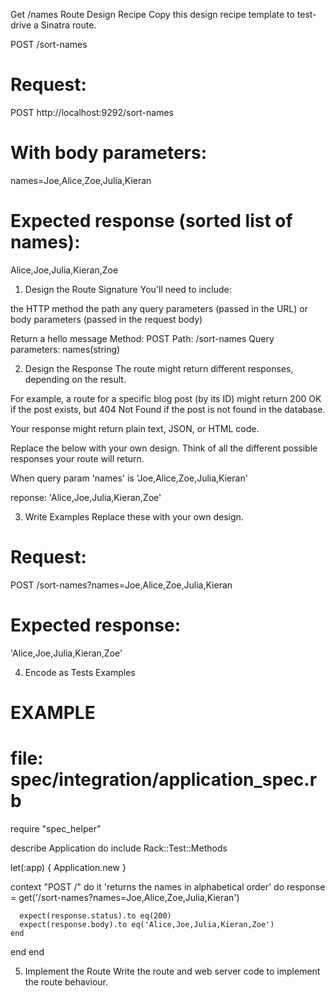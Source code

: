 Get /names Route Design Recipe
Copy this design recipe template to test-drive a Sinatra route.

POST /sort-names

# Request:
POST http://localhost:9292/sort-names

# With body parameters:
names=Joe,Alice,Zoe,Julia,Kieran

# Expected response (sorted list of names):
Alice,Joe,Julia,Kieran,Zoe

1. Design the Route Signature
You'll need to include:

the HTTP method
the path
any query parameters (passed in the URL)
or body parameters (passed in the request body)

Return a hello message
Method: POST
Path: /sort-names
Query parameters:
  names(string)

2. Design the Response
The route might return different responses, depending on the result.

For example, a route for a specific blog post (by its ID) might return 200 OK if the post exists, but 404 Not Found if the post is not found in the database.

Your response might return plain text, JSON, or HTML code.

Replace the below with your own design. Think of all the different possible responses your route will return.

When query param 'names' is 'Joe,Alice,Zoe,Julia,Kieran'

reponse:
'Alice,Joe,Julia,Kieran,Zoe'


3. Write Examples
Replace these with your own design.

# Request:

POST /sort-names?names=Joe,Alice,Zoe,Julia,Kieran

# Expected response:

'Alice,Joe,Julia,Kieran,Zoe'


4. Encode as Tests Examples
# EXAMPLE
# file: spec/integration/application_spec.rb

require "spec_helper"

describe Application do
  include Rack::Test::Methods

  let(:app) { Application.new }

  context "POST /" do
    it 'returns the names in alphabetical order' do
      response = get('/sort-names?names=Joe,Alice,Zoe,Julia,Kieran')

      expect(response.status).to eq(200)
      expect(response.body).to eq('Alice,Joe,Julia,Kieran,Zoe')
    end
  end
end


5. Implement the Route
Write the route and web server code to implement the route behaviour.
